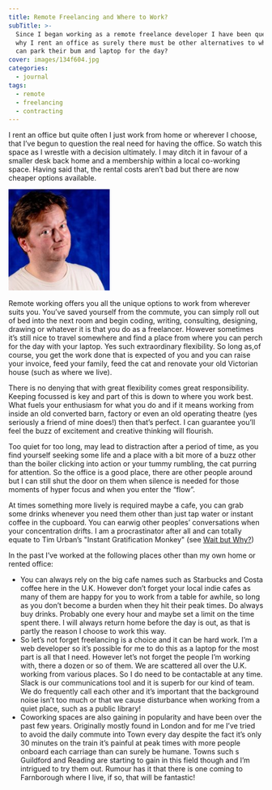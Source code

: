 ```yaml
---
title: Remote Freelancing and Where to Work?
subTitle: >-
  Since I began working as a remote freelance developer I have been questioning
  why I rent an office as surely there must be other alternatives to where one
  can park their bum and laptop for the day?
cover: images/134f604.jpg
categories:
  - journal
tags:
  - remote
  - freelancing
  - contracting
---
```

I rent an office but quite often I just work from home or wherever I choose, that I’ve begun to question the real need for having the office. So watch this space as I wrestle with a decision ultimately. I may ditch it in favour of a smaller desk back home and a membership within a local co-working space. Having said that, the rental costs aren’t bad but there are now cheaper options available. 

![nick](images/134f604.jpg)

Remote working offers you all the unique options to work from wherever suits you. You’ve saved yourself from the commute, you can simply roll out of bed into the next room and begin coding, writing, consulting, designing, drawing or whatever it is that you do as a freelancer. However sometimes it’s still nice to travel somewhere and find a place from where you can perch for the day with your laptop. Yes such extraordinary flexibility. So long as,of course, you get the work done that is expected of you and you can raise your invoice, feed your family, feed the cat and renovate your old Victorian house (such as where we live).

There is no denying that with great flexibility comes great responsibility. Keeping focussed is key and part of this is down to where you work best. What fuels your enthusiasm for what you do and if it means working from inside an old converted barn, factory or even an old operating theatre (yes seriously a friend of mine does!) then that’s perfect. I can guarantee you’ll feel the buzz of excitement and creative thinking will flourish. 

Too quiet for too long, may lead to distraction after a period of time, as you find yourself seeking some life and a place with a bit more of a buzz other than the boiler clicking into action or your tummy rumbling, the cat purring for attention. So the office is a good place, there are other people around but I can still shut the door on them when silence is needed for those moments of hyper focus and when you enter the “flow”. 

At times something more lively is required maybe a cafe, you can grab some drinks whenever you need them other than just tap water or instant coffee in the cupboard. You can earwig other peoples’ conversations when your concentration drifts. I am a procrastinator after all and can totally equate to Tim Urban’s "Instant Gratification Monkey" (see [Wait but Why?](http://waitbutwhy.com))

In the past I’ve worked at the following places other than my own home or rented office: 

* You can always rely on the big cafe names such as Starbucks and Costa coffee here in the U.K.  However don’t forget your local indie cafes as many of them are happy for you to work from a table for awhile, so long as you don’t become a burden when they hit their peak times. Do always buy drinks. Probably one every hour and maybe set a limit on the time spent there. I will always return home before the day is out, as that is partly the reason I choose to work this way. 
* So let’s not forget freelancing is a choice and it can be hard work. I’m a web developer so it’s possible for me to do this as a laptop for the most part is all that I need. However let’s not forget the people I’m working with, there a dozen or so of them. We are scattered all over the U.K. working from various places. So I do need to be contactable at any time. Slack is our communications tool and it is superb for our kind of team. We do frequently call each other and it’s important that the background noise isn’t too much or that we cause disturbance when working from a quiet place, such as a public library!
* Coworking spaces are also gaining in popularity and have been over the past few years. Originally mostly found in London and for me I’ve tried to avoid the daily commute into Town every day despite the fact it’s only 30 minutes on the train it’s painful at peak times with more people onboard each carriage than can surely be humane. Towns such s Guildford and Reading are starting to gain in this field though and I’m intrigued to try them out. Rumour has it that there is one coming to Farnborough where I live, if so, that will be fantastic!
